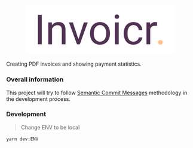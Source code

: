 <p align="center">
  <img src="./public/logos/large/regular.svg" alt="Invoicr" width="400">
</p>

Creating PDF invoices and showing payment statistics.

### Overall information

This project will try to follow [Semantic Commit Messages](https://gist.github.com/joshbuchea/6f47e86d2510bce28f8e7f42ae84c716) methodology in the development process.

### Development

>  Change ENV to be local

```bash
yarn dev:ENV
```
